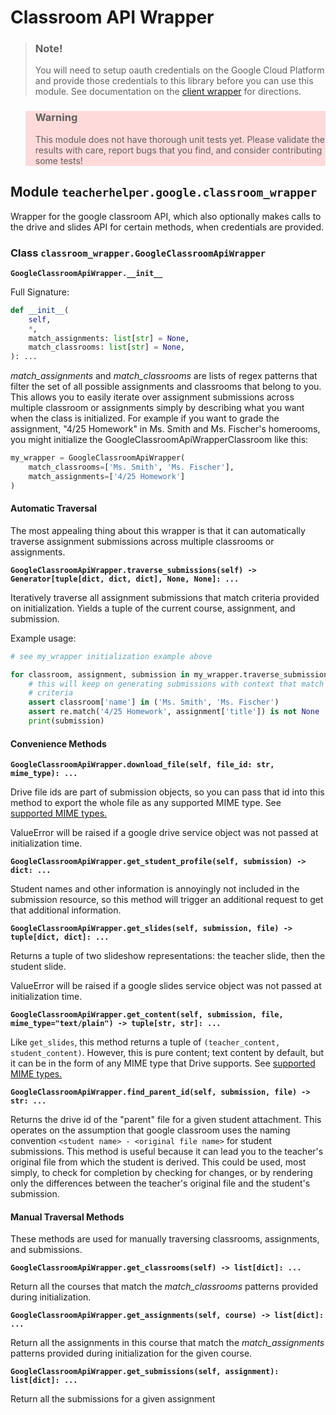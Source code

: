 # Classroom API Wrapper

> ### Note!
>
> You will need to setup oauth credentials on the Google Cloud Platform and
> provide those credentials to this library before you can use this module.
> See documentation on the [client wrapper](./client.md) for directions.

<blockquote style="background-color: #fedada">
  <h3>Warning</h3>
  <p>
      This module does not have thorough unit tests yet. Please validate the
      results with care, report bugs that you find, and consider contributing some
      tests!
  </p>
</blockquote>

## Module `teacherhelper.google.classroom_wrapper`

Wrapper for the google classroom API, which also optionally makes calls to the
drive and slides API for certain methods, when credentials are provided.

### Class `classroom_wrapper.GoogleClassroomApiWrapper`

**`GoogleClassroomApiWrapper.__init__`**

Full Signature:

```python
def __init__(
    self,
    *,
    match_assignments: list[str] = None,
    match_classrooms: list[str] = None,
): ...
```

_match_assignments_ and _match_classrooms_ are lists of regex patterns that
filter the set of all possible assignments and classrooms that belong to you.
This allows you to easily iterate over assignment submissions across multiple
classroom or assignments simply by describing what you want when the class
is initialized. For example if you want to grade the assignment, "4/25 Homework"
in Ms. Smith and Ms. Fischer's homerooms, you might initialize the
GoogleClassroomApiWrapperClassroom like this:

```python
my_wrapper = GoogleClassroomApiWrapper(
    match_classrooms=['Ms. Smith', 'Ms. Fischer'],
    match_assignments=['4/25 Homework']
)
```

#### Automatic Traversal

The most appealing thing about this wrapper is that it can automatically
traverse assignment submissions across multiple classrooms or assignments.

**`GoogleClassroomApiWrapper.traverse_submissions(self) -> Generator[tuple[dict, dict, dict], None, None]: ...`**

Iteratively traverse all assignment submissions that match criteria provided on
initialization. Yields a tuple of the current course, assignment, and
submission.

Example usage:

```python
# see my_wrapper initialization example above

for classroom, assignment, submission in my_wrapper.traverse_submissions():
    # this will keep on generating submissions with context that match the
    # criteria
    assert classroom['name'] in ('Ms. Smith', 'Ms. Fischer')
    assert re.match('4/25 Homework', assignment['title']) is not None
    print(submission)
```

#### Convenience Methods

**`GoogleClassroomApiWrapper.download_file(self, file_id: str, mime_type): ...`**

Drive file ids are part of submission objects, so you can pass that id into
this method to export the whole file as any supported MIME type. See [supported
MIME types.](https://developers.google.com/drive/api/guides/mime-types)

ValueError will be raised if a google drive service object was not passed
at initialization time.

**`GoogleClassroomApiWrapper.get_student_profile(self, submission) -> dict: ...`**

Student names and other information is annoyingly not included in the
submission resource, so this method will trigger an additional request to get
that additional information.

**`GoogleClassroomApiWrapper.get_slides(self, submission, file) -> tuple[dict, dict]: ...`**

Returns a tuple of two slideshow representations: the teacher slide,
then the student slide.

ValueError will be raised if a google slides service object was not passed
at initialization time.

**`GoogleClassroomApiWrapper.get_content(self, submission, file, mime_type="text/plain") -> tuple[str, str]: ...`**

Like `get_slides`, this method returns a tuple of `(teacher_content, student_content)`. However, this is pure content; text content by default, but
it can be in the form of any MIME type that Drive supports. See [supported MIME
types.](https://developers.google.com/drive/api/guides/mime-types)

**`GoogleClassroomApiWrapper.find_parent_id(self, submission, file) -> str: ...`**

Returns the drive id of the "parent" file for a given student attachment. This
operates on the assumption that google classroom uses the naming convention
`<student name> - <original file name>` for student submissions. This method is
useful because it can lead you to the teacher's original file from which the
student is derived. This could be used, most simply, to check for completion
by checking for changes, or by rendering only the differences between the
teacher's original file and the student's submission.

#### Manual Traversal Methods

These methods are used for manually traversing classrooms, assignments, and
submissions.

**`GoogleClassroomApiWrapper.get_classrooms(self) -> list[dict]: ...`**

Return all the courses that match the _match_classrooms_ patterns provided
during initialization.

**`GoogleClassroomApiWrapper.get_assignments(self, course) -> list[dict]: ...`**

Return all the assignments in this course that match the _match_assignments_
patterns provided during initialization for the given course.

**`GoogleClassroomApiWrapper.get_submissions(self, assignment): list[dict]: ...`**

Return all the submissions for a given assignment
